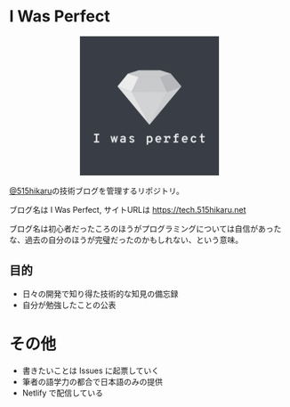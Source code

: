 # I Was Perfect

<p align="center" >
  <img src="static/logo.png" alt="logo" width="250px" height="250px" />
</p>

[@515hikaru](https://github.com/515hikaru)の技術ブログを管理するリポジトリ。

ブログ名は I Was Perfect, サイトURLは https://tech.515hikaru.net

ブログ名は初心者だったころのほうがプログラミングについては自信があったな、過去の自分のほうが完璧だったのかもしれない、という意味。

## 目的

- 日々の開発で知り得た技術的な知見の備忘録
- 自分が勉強したことの公表

# その他

- 書きたいことは Issues に起票していく
- 筆者の語学力の都合で日本語のみの提供
- Netlify で配信している
